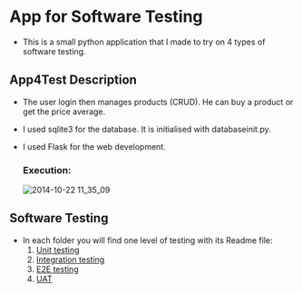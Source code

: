 # App for Software Testing
- This is a small python application that I made to try on 4 types of software testing.

## App4Test Description

- The user login then manages products (CRUD). He can buy a product or get the price average.
- I used sqlite3 for the database. It is initialised with databaseinit.py.
- I used Flask for the web development.

  ### Execution:
  ![2014-10-22 11_35_09](https://j.gifs.com/A6oyA7.gif)


## Software Testing
- In each folder you will find one level of testing with its Readme file:
    1. [Unit testing](https://github.com/MelekElloumi/Software-Testing-DevOps-Pipeline/tree/main/UnitTest)
    2. [Integration testing](https://github.com/MelekElloumi/Software-Testing-DevOps-Pipeline/tree/main/Integration%20Test)
    3. [E2E testing](https://github.com/MelekElloumi/Software-Testing-DevOps-Pipeline/tree/main/e2e%20Test)
    4. [UAT](https://github.com/MelekElloumi/Software-Testing-DevOps-Pipeline/tree/main/UAT)
